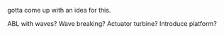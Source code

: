 gotta come up with an idea for this.

ABL with waves? Wave breaking? Actuator turbine? Introduce platform?